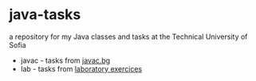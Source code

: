 # java-tasks
a repository for my Java classes and tasks at the Technical University of Sofia
* javac - tasks from [javac.bg](https://javac.bg)
* lab - tasks from [laboratory exercices](https://github.com/igergow/java-easy-exams)